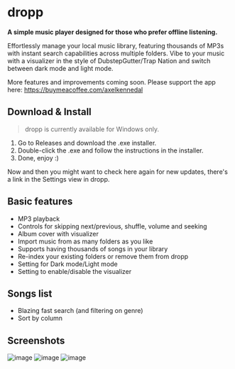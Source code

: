 # dropp
**A simple music player designed for those who prefer offline listening.**

Effortlessly manage your local music library, featuring thousands of MP3s with instant search capabilities across multiple folders. Vibe to your music with a visualizer in the style of DubstepGutter/Trap Nation and switch between dark mode and light mode.

More features and improvements coming soon. Please support the app here: https://buymeacoffee.com/axelkennedal

## Download & Install
> dropp is currently available for Windows only.

1. Go to Releases and download the .exe installer.
2. Double-click the .exe and follow the instructions in the installer.
3. Done, enjoy :)

Now and then you might want to check here again for new updates, there's a link in the Settings view in dropp.

## Basic features
  * MP3 playback
  * Controls for skipping next/previous, shuffle, volume and seeking
  * Album cover with visualizer
  * Import music from as many folders as you like
  * Supports having thousands of songs in your library
  * Re-index your existing folders or remove them from dropp
  * Setting for Dark mode/Light mode
  * Setting to enable/disable the visualizer
## Songs list
  * Blazing fast search (and filtering on genre)
  * Sort by column

## Screenshots
![image](https://github.com/user-attachments/assets/8beee7eb-0ba3-4508-8ccb-5632230a76ee)
![image](https://github.com/user-attachments/assets/d0d6e3d8-0e52-4057-ba50-8ee8f575f050)
![image](https://github.com/user-attachments/assets/a0d3ce72-3580-4c73-80a1-58b8ee20d3f1)
